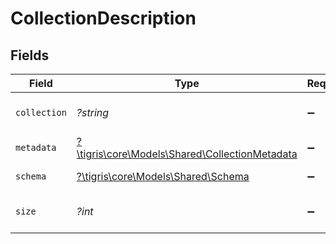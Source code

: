 # CollectionDescription


## Fields

| Field                                                                                       | Type                                                                                        | Required                                                                                    | Description                                                                                 |
| ------------------------------------------------------------------------------------------- | ------------------------------------------------------------------------------------------- | ------------------------------------------------------------------------------------------- | ------------------------------------------------------------------------------------------- |
| `collection`                                                                                | *?string*                                                                                   | :heavy_minus_sign:                                                                          | Name of the collection.                                                                     |
| `metadata`                                                                                  | [?\tigris\core\Models\Shared\CollectionMetadata](../../models/shared/CollectionMetadata.md) | :heavy_minus_sign:                                                                          | N/A                                                                                         |
| `schema`                                                                                    | [?\tigris\core\Models\Shared\Schema](../../models/shared/Schema.md)                         | :heavy_minus_sign:                                                                          | Collections schema                                                                          |
| `size`                                                                                      | *?int*                                                                                      | :heavy_minus_sign:                                                                          | Collection size in bytes                                                                    |